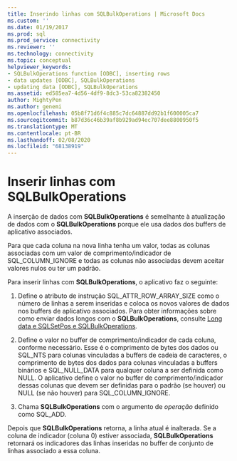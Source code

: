 ```yaml
---
title: Inserindo linhas com SQLBulkOperations | Microsoft Docs
ms.custom: ''
ms.date: 01/19/2017
ms.prod: sql
ms.prod_service: connectivity
ms.reviewer: ''
ms.technology: connectivity
ms.topic: conceptual
helpviewer_keywords:
- SQLBulkOperations function [ODBC], inserting rows
- data updates [ODBC], SQLBulkOperations
- updating data [ODBC], SQLBulkOperations
ms.assetid: ed585ea7-4d56-4df9-8dc3-53ca82382450
author: MightyPen
ms.author: genemi
ms.openlocfilehash: 05b8f71d6f4c885c7dc64887dd92b1f600005ca7
ms.sourcegitcommit: b87d36c46b39af8b929ad94ec707dee8800950f5
ms.translationtype: MT
ms.contentlocale: pt-BR
ms.lasthandoff: 02/08/2020
ms.locfileid: "68138919"
---
```

# <a name="inserting-rows-with-sqlbulkoperations"></a>Inserir linhas com SQLBulkOperations
A inserção de dados com **SQLBulkOperations** é semelhante à atualização de dados com o **SQLBulkOperations** porque ele usa dados dos buffers de aplicativo associados.  
  
 Para que cada coluna na nova linha tenha um valor, todas as colunas associadas com um valor de comprimento/indicador de SQL_COLUMN_IGNORE e todas as colunas não associadas devem aceitar valores nulos ou ter um padrão.  
  
 Para inserir linhas com **SQLBulkOperations**, o aplicativo faz o seguinte:  
  
1.  Define o atributo de instrução SQL_ATTR_ROW_ARRAY_SIZE como o número de linhas a serem inseridas e coloca os novos valores de dados nos buffers de aplicativo associados. Para obter informações sobre como enviar dados longos com o **SQLBulkOperations**, consulte [Long data e SQLSetPos e SQLBulkOperations](../../../odbc/reference/develop-app/long-data-and-sqlsetpos-and-sqlbulkoperations.md).  
  
2.  Define o valor no buffer de comprimento/indicador de cada coluna, conforme necessário. Esse é o comprimento de bytes dos dados ou SQL_NTS para colunas vinculadas a buffers de cadeia de caracteres, o comprimento de bytes dos dados para colunas vinculadas a buffers binários e SQL_NULL_DATA para qualquer coluna a ser definida como NULL. O aplicativo define o valor no buffer de comprimento/indicador dessas colunas que devem ser definidas para o padrão (se houver) ou NULL (se não houver) para SQL_COLUMN_IGNORE.  
  
3.  Chama **SQLBulkOperations** com o argumento de *operação* definido como SQL_ADD.  
  
 Depois que **SQLBulkOperations** retorna, a linha atual é inalterada. Se a coluna de indicador (coluna 0) estiver associada, **SQLBulkOperations** retornará os indicadores das linhas inseridas no buffer de conjunto de linhas associado a essa coluna.
